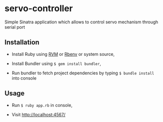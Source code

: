 # servo-controller
Simple Sinatra application which allows to control servo mechanism through serial port

## Installation
- Install Ruby using [RVM](https://rvm.io/rvm/install) or [Rbenv](https://github.com/rbenv/rbenv#installation) or system source,

- Install Bundler using `$ gem install bundler`,

- Run bundler to fetch project dependencies by typing `$ bundle install` into console

## Usage
- Run `$ ruby app.rb` in console,

- Visit [http://localhost:4567/](http://localhost:4567/)
